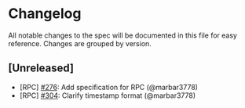 # Changelog

All notable changes to the spec will be documented in this file for easy reference. Changes are grouped by version.

## [Unreleased]

- [RPC] [#276](https://github.com/tendermint/spec/pull/276): Add specification for RPC (@marbar3778)
- [RPC] [#304](https://github.com/tendermint/spec/pull/304): Clarify timestamp format (@marbar3778)
